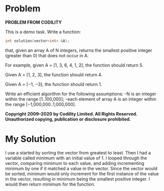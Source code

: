 # Problem

**PROBLEM FROM CODILITY**

This is a demo task.
Write a function:
```c++
int solution(vector<int> &A);
```
that, given an array A of N integers, returns the smallest positive integer (greater than 0) that does not occur in A.

For example, given A = [1, 3, 6, 4, 1, 2], the function should return 5.

Given A = [1, 2, 3], the function should return 4.

Given A = [−1, −3], the function should return 1.

Write an efficient algorithm for the following assumptions:
-N is an integer within the range [1..100,000];
-each element of array A is an integer within the range [−1,000,000..1,000,000].

**Copyright 2009–2020 by Codility Limited. All Rights Reserved. Unauthorized copying, publication or disclosure prohibited.**

# My Solution
I use a started by sorting the vector from greatest to least. Then I had a variable called minimum with an initial value of 1. I looped through the vector, comparing minimum to each value, and adding incrementing minimum by one if it matched a value in the vector. Since the vector would be sorted, minimum would only increment for the first instance of the value in the vector, resulting in minimum being the smallest positive integer. I would then return minimum for the function.

